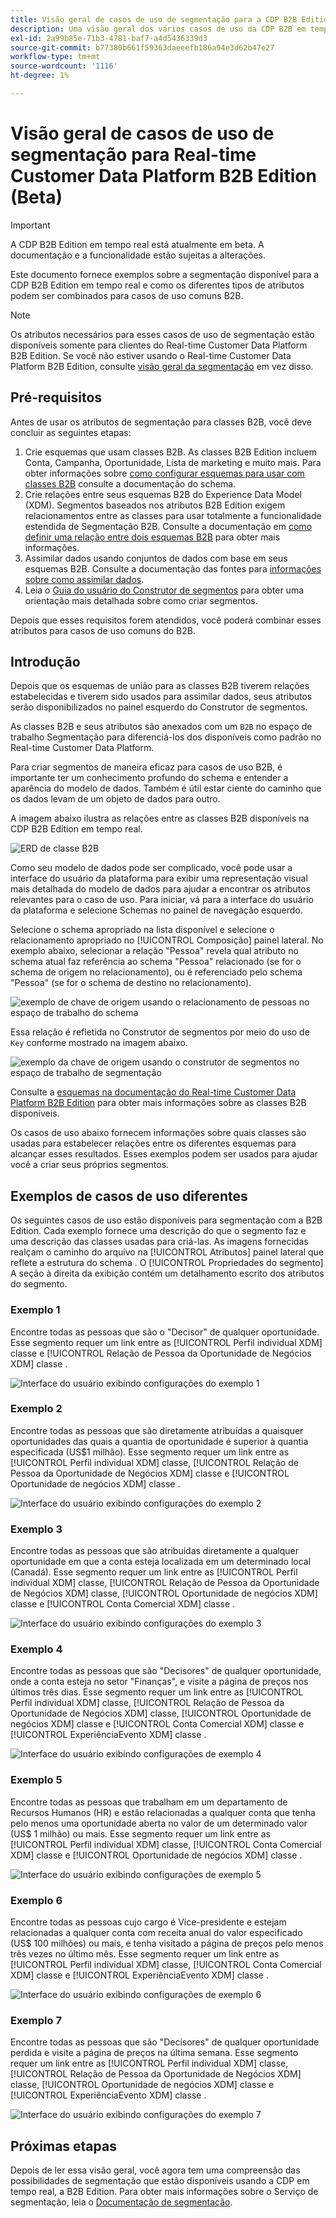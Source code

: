 ```yaml
---
title: Visão geral de casos de uso de segmentação para a CDP B2B Edition em tempo real (Beta)
description: Uma visão geral dos vários casos de uso da CDP B2B em tempo real disponíveis.
exl-id: 2a99b85e-71b3-4781-baf7-a4d5436339d3
source-git-commit: b77380b661f59363daeeefb186a94e3d62b47e27
workflow-type: tm+mt
source-wordcount: '1116'
ht-degree: 1%

---
```


# Visão geral de casos de uso de segmentação para Real-time Customer Data Platform B2B Edition (Beta)

<!-- This document relates to this [ticket](https://jira.corp.adobe.com/browse/PLAT-100468) -->

>[!IMPORTANT]
>
>A CDP B2B Edition em tempo real está atualmente em beta. A documentação e a funcionalidade estão sujeitas a alterações.

Este documento fornece exemplos sobre a segmentação disponível para a CDP B2B Edition em tempo real e como os diferentes tipos de atributos podem ser combinados para casos de uso comuns B2B.

>[!NOTE]
>
>Os atributos necessários para esses casos de uso de segmentação estão disponíveis somente para clientes do Real-time Customer Data Platform B2B Edition. Se você não estiver usando o Real-time Customer Data Platform B2B Edition, consulte [visão geral da segmentação](./segmentation-overview.md) em vez disso.

## Pré-requisitos

Antes de usar os atributos de segmentação para classes B2B, você deve concluir as seguintes etapas:

1. Crie esquemas que usam classes B2B. As classes B2B Edition incluem Conta, Campanha, Oportunidade, Lista de marketing e muito mais. Para obter informações sobre [como configurar esquemas para usar com classes B2B](../schemas/b2b.md) consulte a documentação do schema.
1. Crie relações entre seus esquemas B2B do Experience Data Model (XDM). Segmentos baseados nos atributos B2B Edition exigem relacionamentos entre as classes para usar totalmente a funcionalidade estendida de Segmentação B2B. Consulte a documentação em [como definir uma relação entre dois esquemas B2B](../../xdm/tutorials/relationship-b2b.md) para obter mais informações.
1. Assimilar dados usando conjuntos de dados com base em seus esquemas B2B. Consulte a documentação das fontes para [informações sobre como assimilar dados](../../sources/connectors/adobe-applications/marketo/marketo.md).
1. Leia o [Guia do usuário do Construtor de segmentos](../../segmentation/ui/segment-builder.md) para obter uma orientação mais detalhada sobre como criar segmentos.

Depois que esses requisitos forem atendidos, você poderá combinar esses atributos para casos de uso comuns do B2B.

## Introdução

Depois que os esquemas de união para as classes B2B tiverem relações estabelecidas e tiverem sido usados para assimilar dados, seus atributos serão disponibilizados no painel esquerdo do Construtor de segmentos.

As classes B2B e seus atributos são anexados com um `B2B` no espaço de trabalho Segmentação para diferenciá-los dos disponíveis como padrão no Real-time Customer Data Platform.

Para criar segmentos de maneira eficaz para casos de uso B2B, é importante ter um conhecimento profundo do schema e entender a aparência do modelo de dados. Também é útil estar ciente do caminho que os dados levam de um objeto de dados para outro.

A imagem abaixo ilustra as relações entre as classes B2B disponíveis na CDP B2B Edition em tempo real.

![ERD de classe B2B](../assets/segmentation/b2b-classes.png)

Como seu modelo de dados pode ser complicado, você pode usar a interface do usuário da plataforma para exibir uma representação visual mais detalhada do modelo de dados para ajudar a encontrar os atributos relevantes para o caso de uso. Para iniciar, vá para a interface do usuário da plataforma e selecione Schemas no painel de navegação esquerdo.

Selecione o schema apropriado na lista disponível e selecione o relacionamento apropriado no [!UICONTROL Composição] painel lateral. No exemplo abaixo, selecionar a relação &quot;Pessoa&quot; revela qual atributo no schema atual faz referência ao schema &quot;Pessoa&quot; relacionado (se for o schema de origem no relacionamento), ou é referenciado pelo schema &quot;Pessoa&quot; (se for o schema de destino no relacionamento).

![exemplo de chave de origem usando o relacionamento de pessoas no espaço de trabalho do schema](../assets/segmentation/source-key-schema-relationship-example.png)

Essa relação é refletida no Construtor de segmentos por meio do uso de `Key` conforme mostrado na imagem abaixo.

![exemplo da chave de origem usando o construtor de segmentos no espaço de trabalho de segmentação](../assets/segmentation/source-key-segmentation-example.png)

Consulte a [esquemas na documentação do Real-time Customer Data Platform B2B Edition](../schemas/b2b.md) para obter mais informações sobre as classes B2B disponíveis.

Os casos de uso abaixo fornecem informações sobre quais classes são usadas para estabelecer relações entre os diferentes esquemas para alcançar esses resultados. Esses exemplos podem ser usados para ajudar você a criar seus próprios segmentos.

## Exemplos de casos de uso diferentes

Os seguintes casos de uso estão disponíveis para segmentação com a B2B Edition. Cada exemplo fornece uma descrição do que o segmento faz e uma descrição das classes usadas para criá-las. As imagens fornecidas realçam o caminho do arquivo na [!UICONTROL Atributos] painel lateral que reflete a estrutura do schema . O [!UICONTROL Propriedades do segmento] A seção à direita da exibição contém um detalhamento escrito dos atributos do segmento.

### Exemplo 1

Encontre todas as pessoas que são o &quot;Decisor&quot; de qualquer oportunidade. Esse segmento requer um link entre as [!UICONTROL Perfil individual XDM] classe e [!UICONTROL Relação de Pessoa da Oportunidade de Negócios XDM] classe .

![Interface do usuário exibindo configurações do exemplo 1](../assets/segmentation/example-1.png)

### Exemplo 2

Encontre todas as pessoas que são diretamente atribuídas a quaisquer oportunidades das quais a quantia de oportunidade é superior à quantia especificada (US$1 milhão). Esse segmento requer um link entre as [!UICONTROL Perfil individual XDM] classe, [!UICONTROL Relação de Pessoa da Oportunidade de Negócios XDM] classe e [!UICONTROL Oportunidade de negócios XDM] classe .

![Interface do usuário exibindo configurações do exemplo 2](../assets/segmentation/example-2.png)

### Exemplo 3

Encontre todas as pessoas que são atribuídas diretamente a qualquer oportunidade em que a conta esteja localizada em um determinado local (Canadá). Esse segmento requer um link entre as [!UICONTROL Perfil individual XDM] classe, [!UICONTROL Relação de Pessoa da Oportunidade de Negócios XDM] classe, [!UICONTROL Oportunidade de negócios XDM] classe e [!UICONTROL Conta Comercial XDM] classe .

![Interface do usuário exibindo configurações do exemplo 3](../assets/segmentation/example-3.png)

### Exemplo 4

Encontre todas as pessoas que são &quot;Decisores&quot; de qualquer oportunidade, onde a conta esteja no setor &quot;Finanças&quot;, e visite a página de preços nos últimos três dias. Esse segmento requer um link entre as [!UICONTROL Perfil individual XDM] classe, [!UICONTROL Relação de Pessoa da Oportunidade de Negócios XDM] classe, [!UICONTROL Oportunidade de negócios XDM] classe e [!UICONTROL Conta Comercial XDM] classe e [!UICONTROL ExperiênciaEvento XDM] classe .

![Interface do usuário exibindo configurações de exemplo 4](../assets/segmentation/example-4.png)

### Exemplo 5

Encontre todas as pessoas que trabalham em um departamento de Recursos Humanos (HR) e estão relacionadas a qualquer conta que tenha pelo menos uma oportunidade aberta no valor de um determinado valor (US$ 1 milhão) ou mais. Esse segmento requer um link entre as [!UICONTROL Perfil individual XDM] classe, [!UICONTROL Conta Comercial XDM] classe e [!UICONTROL Oportunidade de negócios XDM] classe .

![Interface do usuário exibindo configurações de exemplo 5](../assets/segmentation/example-5.png)

### Exemplo 6

Encontre todas as pessoas cujo cargo é Vice-presidente e estejam relacionadas a qualquer conta com receita anual do valor especificado (US$ 100 milhões) ou mais, e tenha visitado a página de preços pelo menos três vezes no último mês. Esse segmento requer um link entre as [!UICONTROL Perfil individual XDM] classe, [!UICONTROL Conta Comercial XDM] classe e [!UICONTROL ExperiênciaEvento XDM] classe .

![Interface do usuário exibindo configurações de exemplo 6](../assets/segmentation/example-6.png)

### Exemplo 7

Encontre todas as pessoas que são &quot;Decisores&quot; de qualquer oportunidade perdida e visite a página de preços na última semana. Esse segmento requer um link entre as [!UICONTROL Perfil individual XDM] classe, [!UICONTROL Relação de Pessoa da Oportunidade de Negócios XDM] classe, [!UICONTROL Oportunidade de negócios XDM] classe e [!UICONTROL ExperiênciaEvento XDM] classe .

![Interface do usuário exibindo configurações do exemplo 7](../assets/segmentation/example-7.png)

## Próximas etapas

Depois de ler essa visão geral, você agora tem uma compreensão das possibilidades de segmentação que estão disponíveis usando a CDP em tempo real, a B2B Edition. Para obter mais informações sobre o Serviço de segmentação, leia o [Documentação de segmentação](../../segmentation/home.md).
